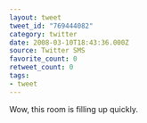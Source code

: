 ```yaml
---
layout: tweet
tweet_id: "769444082"
category: twitter
date: 2008-03-10T18:43:36.000Z
source: Twitter SMS
favorite_count: 0
retweet_count: 0
tags:
- tweet
---
```


Wow, this room is filling up quickly.

